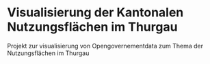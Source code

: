 # Visualisierung der Kantonalen Nutzungsflächen im Thurgau
Projekt zur visualisierung von Opengovernementdata zum Thema der Nutzungsflächen im Thurgau
